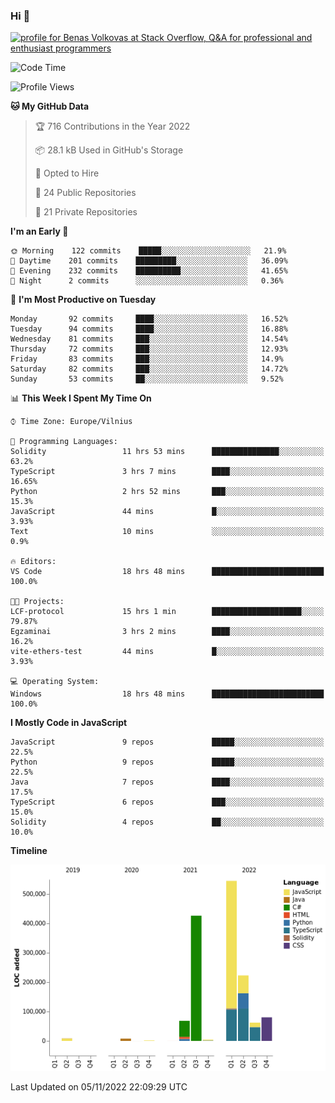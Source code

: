 ### Hi 👋
<a href="https://stackoverflow.com/users/14954249/benas-volkovas"><img src="https://stackoverflow.com/users/flair/14954249.png?theme=dark" width="208" height="58" alt="profile for Benas Volkovas at Stack Overflow, Q&amp;A for professional and enthusiast programmers" title="profile for Benas Volkovas at Stack Overflow, Q&amp;A for professional and enthusiast programmers"></a>

<!--START_SECTION:waka-->
![Code Time](http://img.shields.io/badge/Code%20Time-1%2C044%20hrs%2010%20mins-blue)

![Profile Views](http://img.shields.io/badge/Profile%20Views-0-blue)

**🐱 My GitHub Data** 

> 🏆 716 Contributions in the Year 2022
 > 
> 📦 28.1 kB Used in GitHub's Storage 
 > 
> 💼 Opted to Hire
 > 
> 📜 24 Public Repositories 
 > 
> 🔑 21 Private Repositories  
 > 
**I'm an Early 🐤** 

```text
🌞 Morning    122 commits    █████░░░░░░░░░░░░░░░░░░░░   21.9% 
🌆 Daytime    201 commits    █████████░░░░░░░░░░░░░░░░   36.09% 
🌃 Evening    232 commits    ██████████░░░░░░░░░░░░░░░   41.65% 
🌙 Night      2 commits      ░░░░░░░░░░░░░░░░░░░░░░░░░   0.36%

```
📅 **I'm Most Productive on Tuesday** 

```text
Monday       92 commits     ████░░░░░░░░░░░░░░░░░░░░░   16.52% 
Tuesday      94 commits     ████░░░░░░░░░░░░░░░░░░░░░   16.88% 
Wednesday    81 commits     ███░░░░░░░░░░░░░░░░░░░░░░   14.54% 
Thursday     72 commits     ███░░░░░░░░░░░░░░░░░░░░░░   12.93% 
Friday       83 commits     ███░░░░░░░░░░░░░░░░░░░░░░   14.9% 
Saturday     82 commits     ███░░░░░░░░░░░░░░░░░░░░░░   14.72% 
Sunday       53 commits     ██░░░░░░░░░░░░░░░░░░░░░░░   9.52%

```


📊 **This Week I Spent My Time On** 

```text
⌚︎ Time Zone: Europe/Vilnius

💬 Programming Languages: 
Solidity                 11 hrs 53 mins      ███████████████░░░░░░░░░░   63.2% 
TypeScript               3 hrs 7 mins        ████░░░░░░░░░░░░░░░░░░░░░   16.65% 
Python                   2 hrs 52 mins       ███░░░░░░░░░░░░░░░░░░░░░░   15.3% 
JavaScript               44 mins             █░░░░░░░░░░░░░░░░░░░░░░░░   3.93% 
Text                     10 mins             ░░░░░░░░░░░░░░░░░░░░░░░░░   0.9%

🔥 Editors: 
VS Code                  18 hrs 48 mins      █████████████████████████   100.0%

🐱‍💻 Projects: 
LCF-protocol             15 hrs 1 min        ████████████████████░░░░░   79.87% 
Egzaminai                3 hrs 2 mins        ████░░░░░░░░░░░░░░░░░░░░░   16.2% 
vite-ethers-test         44 mins             █░░░░░░░░░░░░░░░░░░░░░░░░   3.93%

💻 Operating System: 
Windows                  18 hrs 48 mins      █████████████████████████   100.0%

```

**I Mostly Code in JavaScript** 

```text
JavaScript               9 repos             █████░░░░░░░░░░░░░░░░░░░░   22.5% 
Python                   9 repos             █████░░░░░░░░░░░░░░░░░░░░   22.5% 
Java                     7 repos             ████░░░░░░░░░░░░░░░░░░░░░   17.5% 
TypeScript               6 repos             ███░░░░░░░░░░░░░░░░░░░░░░   15.0% 
Solidity                 4 repos             ██░░░░░░░░░░░░░░░░░░░░░░░   10.0%

```


**Timeline**

![Chart not found](https://raw.githubusercontent.com/BenasVolkovas/BenasVolkovas/main/charts/bar_graph.png) 


 Last Updated on 05/11/2022 22:09:29 UTC
<!--END_SECTION:waka-->
